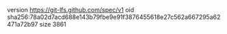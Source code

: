 version https://git-lfs.github.com/spec/v1
oid sha256:78a02d7acd688e143b79fbe9e91f3876455618e27c562a667295a62471a72b97
size 3861
